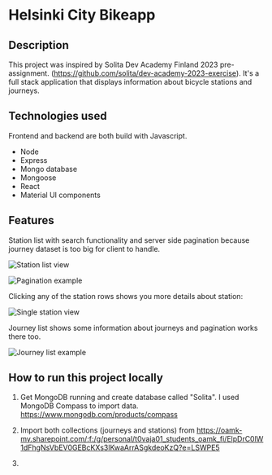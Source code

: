 # Helsinki City Bikeapp

## Description

This project was inspired by Solita Dev Academy Finland 2023 pre-assignment. (https://github.com/solita/dev-academy-2023-exercise). It's a full stack application that displays information about bicycle stations and journeys.

## Technologies used

Frontend and backend are both build with Javascript.

- Node
- Express
- Mongo database
- Mongoose
- React
- Material UI components

## Features

Station list with search functionality and server side pagination because journey dataset is too big for client to handle.

![Station list view](https://i.imgur.com/2vIvS1J.png)

![Pagination example](https://i.imgur.com/1xzxGJS.png)

Clicking any of the station rows shows you more details about station:

![Single station view](https://i.imgur.com/m7AmEMz.png)

Journey list shows some information about journeys and pagination works there too.

![Journey list example](https://i.imgur.com/hgDFWfI.png)

## How to run this project locally

1. Get MongoDB running and create database called "Solita". I used MongoDB Compass to import data. https://www.mongodb.com/products/compass

2. Import both collections (journeys and stations) from https://oamk-my.sharepoint.com/:f:/g/personal/t0vaja01_students_oamk_fi/ElpDrC0lW1dFhgNsVbEV0GEBcKXs3lKwaArrASgkdeoKzQ?e=LSWPE5

3.
